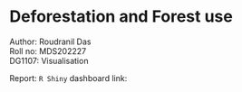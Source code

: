 # Deforestation and Forest use

Author: Roudranil Das  
Roll no: MDS202227  
DG1107: Visualisation  

Report: 
`R Shiny` dashboard link:
